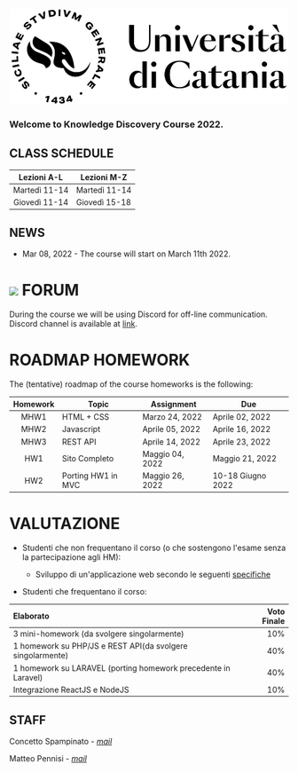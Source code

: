 [![logo](/imgs/logo.jpg)](http://www.dei.unict.it/corsi/lm-91)

### Welcome to Knowledge Discovery Course 2022.


## CLASS SCHEDULE

| Lezioni A-L     | Lezioni M-Z   |
| :----------:    | --------------|
| Martedì 11-14    | Martedì 11-14  |
| Giovedì 11-14    | Giovedì 15-18  |



## NEWS

- Mar 08, 2022 - The course will start on March 11th 2022.
<!-- - May 12, 2021 - The dates for paper presentation and final exam are: 1) 26 May 2021 at 9.00 CEST time and 2) 28 May 2021 at 9.00 CEST time. Students are invited to add heir preferences in the shared [file](https://docs.google.com/spreadsheets/d/1l7f7Q0a9DvxDcwCpsMViAYAjnaJEmodwUYfCiqTus7U/edit#gid=0) 
- May 12, 2021 - Unlike previous homeworks, HM3 requires the students (in groups of maximum two people) have to prepare a presentation on a scientific paper, selected from a list that is available in the homeworks webpage. Presentation template and submission form are also available in the same webpage. 
- May 12, 2021 - HMW3 assigned, please check homework link. 
- April 30, 2021 - HMW2 assigned, please check homework link.
- March 31, 2021 - HMW1 assigned, please check homework link.
- The course officially started on March 10th 2021
-->

# ![](https://img.shields.io/badge/-7289DA?style=flat&logo=discord&logoColor=white) FORUM 
During the course we will be using Discord for off-line communication. Discord channel is available at [link](https://discord.gg/wEWMusrE).


# ROADMAP HOMEWORK
The (tentative) roadmap of the course homeworks is the following:

| Homework | Topic              | Assignment    | Due          |
| :-------:| ------------------ | --------------- | -------          |
| MHW1     | HTML + CSS         | Marzo 24, 2022  | Aprile 02, 2022    |
| MHW2     | Javascript         | Aprile 05, 2022  | Aprile 16, 2022   |
| MHW3     | REST API           | Aprile 14, 2022 | Aprile 23, 2022   |
| HW1      | Sito Completo      | Maggio 04, 2022 | Maggio 21, 2022   |
| HW2      | Porting HW1 in MVC | Maggio 26, 2022 | 10-18 Giugno 2022    |

# VALUTAZIONE

- Studenti che non frequentano il corso (o che sostengono l'esame senza la partecipazione agli HM):

  - Sviluppo di un'applicazione web secondo le seguenti [specifiche][404]

- Studenti che frequentano il corso:

| Elaborato     | Voto Finale   |
| :--------     |    -------: |
| 3 mini-homework (da svolgere singolarmente) | 10% |
| 1 homework su PHP/JS e REST API(da svolgere singolarmente)    | 40%  |
| 1 homework su LARAVEL (porting homework precedente in Laravel) | 40% |
| Integrazione ReactJS e NodeJS | 10% |



## STAFF

Concetto Spampinato - *[mail](mailto:concetto.spampinato@unict.it)*

Matteo Pennisi - *[mail](mailto:matteo.pennisi98@gmail.com)*



[404]: /knowledge-discovery/fallback
